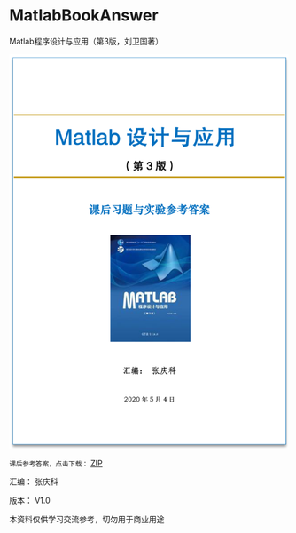 # MatlabBookAnswer

Matlab程序设计与应用（第3版，刘卫国著）

![](cover.png)

`课后参考答案，点击下载：` [ZIP](https://github.com/tsingke/MatlabBookAnswer/archive/master.zip)

 汇编： 张庆科
 
 版本： V1.0

本资料仅供学习交流参考，切勿用于商业用途
